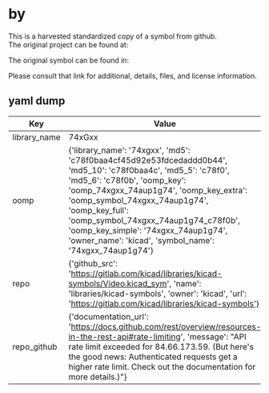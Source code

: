 #  by   
This is a harvested standardized copy of a symbol from github.  
The original project can be found at:  
  
The original symbol can be found in:

Please consult that link for additional, details, files, and license information.  
## yaml dump  
| Key | Value |  
| --- | --- |  
| library_name | 74xGxx |  
| oomp | {'library_name': '74xgxx', 'md5': 'c78f0baa4cf45d92e53fdcedaddd0b44', 'md5_10': 'c78f0baa4c', 'md5_5': 'c78f0', 'md5_6': 'c78f0b', 'oomp_key': 'oomp_74xgxx_74aup1g74', 'oomp_key_extra': 'oomp_symbol_74xgxx_74aup1g74', 'oomp_key_full': 'oomp_symbol_74xgxx_74aup1g74_c78f0b', 'oomp_key_simple': '74xgxx_74aup1g74', 'owner_name': 'kicad', 'symbol_name': '74xgxx_74aup1g74'} |  
| repo | {'github_src': 'https://gitlab.com/kicad/libraries/kicad-symbols/Video.kicad_sym', 'name': 'libraries/kicad-symbols', 'owner': 'kicad', 'url': 'https://gitlab.com/kicad/libraries/kicad-symbols'} |  
| repo_github | {'documentation_url': 'https://docs.github.com/rest/overview/resources-in-the-rest-api#rate-limiting', 'message': "API rate limit exceeded for 84.66.173.59. (But here's the good news: Authenticated requests get a higher rate limit. Check out the documentation for more details.)"} |  

